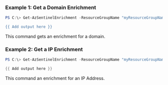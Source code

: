 ### Example 1: Get a Domain Enrichment
```powershell
PS C:\> Get-AzSentinelEnrichment -ResourceGroupName "myResourceGroupName" -Domain "domain.com

{{ Add output here }}
```

This command gets an enrichment for a domain.

### Example 2: Get a IP Enrichment
```powershell
PS C:\> Get-AzSentinelEnrichment -ResourceGroupName "myResourceGroupName" IPAddress "1.1.1.1"

{{ Add output here }}
```

This command an enrichment for an IP Address.

